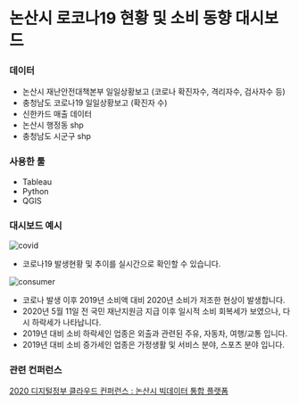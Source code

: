 # 논산시 로코나19 현황 및 소비 동향 대시보드

### 데이터 
- 논산시 재난안전대책본부 일일상황보고 (코로나 확진자수, 격리자수, 검사자수 등)
- 충청남도 코로나19 일일상황보고 (확진자 수)
- 신한카드 매출 데이터
- 논산시 행정동 shp
- 충청남도 시군구 shp

### 사용한 툴
- Tableau
- Python
- QGIS

### 대시보드 예시
![covid](https://user-images.githubusercontent.com/90254892/229355989-9c2289a4-af05-4fbe-9012-82ab471460cc.png)
- 코로나19 발생현황 및 추이를 실시간으로 확인할 수 있습니다.

![consumer](https://user-images.githubusercontent.com/90254892/229357486-0e4d6274-7d2a-4ff0-8a72-5fdde06c79b3.png)

- 코로나 발생 이후 2019년 소비액 대비 2020년 소비가 저조한 현상이 발생합니다. 
- 2020년 5월 11일 전 국민 재난지원금 지급 이후 일시적 소비 회복세가 보였으나, 다시 하락세가 나타납니다.
- 2019년 대비 소비 하락세인 업종은 외출과 관련된 주유, 자동차, 여행/교통 입니다.
- 2019년 대비 소비 증가세인 업종은 가정생활 및 서비스 분야, 스포츠 분야 입니다.

### 관련 컨퍼런스
[2020 디지털정부 클라우드 컨퍼런스 : 논산시 빅데이터 통합 플랫폼](https://www.youtube.com/watch?v=U3CNzKocvPY)
